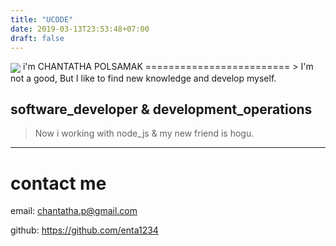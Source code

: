 ```yaml
---
title: "UCODE"
date: 2019-03-13T23:53:48+07:00
draft: false
---
```


<img align="center" src="/images/me.jpg">
i'm 
CHANTATHA POLSAMAK
=========================
> I'm not a good, But I like to find new knowledge and develop myself. 

## software_developer & development_operations
> Now i working with node_js & my new friend is hogu.

___


# contact me
email: chantatha.p@gmail.com

github: https://github.com/enta1234